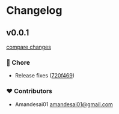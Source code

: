 # Changelog


## v0.0.1

[compare changes](https://github.com/amandesai01/nuxt-orama/compare/v1.1.1...v0.0.1)

### 🏡 Chore

- Release fixes ([720f469](https://github.com/amandesai01/nuxt-orama/commit/720f469))

### ❤️ Contributors

- Amandesai01 <amandesai01@gmail.com>

